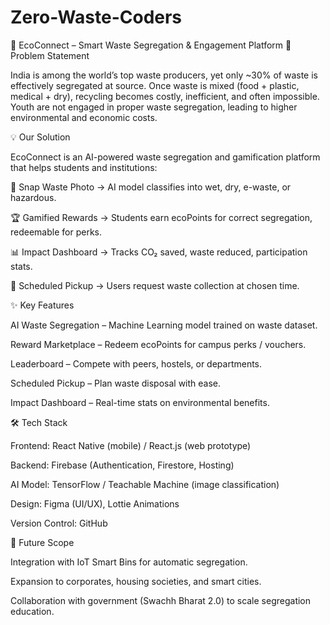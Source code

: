 # Zero-Waste-Coders

🌱 EcoConnect – Smart Waste Segregation & Engagement Platform
📌 Problem Statement

India is among the world’s top waste producers, yet only ~30% of waste is effectively segregated at source.
Once waste is mixed (food + plastic, medical + dry), recycling becomes costly, inefficient, and often impossible.
Youth are not engaged in proper waste segregation, leading to higher environmental and economic costs.

💡 Our Solution

EcoConnect is an AI-powered waste segregation and gamification platform that helps students and institutions:

📸 Snap Waste Photo → AI model classifies into wet, dry, e-waste, or hazardous.

🏆 Gamified Rewards → Students earn ecoPoints for correct segregation, redeemable for perks.

📊 Impact Dashboard → Tracks CO₂ saved, waste reduced, participation stats.

📅 Scheduled Pickup → Users request waste collection at chosen time.

✨ Key Features

AI Waste Segregation – Machine Learning model trained on waste dataset.

Reward Marketplace – Redeem ecoPoints for campus perks / vouchers.

Leaderboard – Compete with peers, hostels, or departments.

Scheduled Pickup – Plan waste disposal with ease.

Impact Dashboard – Real-time stats on environmental benefits.

🛠️ Tech Stack

Frontend: React Native (mobile) / React.js (web prototype)

Backend: Firebase (Authentication, Firestore, Hosting)

AI Model: TensorFlow / Teachable Machine (image classification)

Design: Figma (UI/UX), Lottie Animations

Version Control: GitHub

🚀 Future Scope

Integration with IoT Smart Bins for automatic segregation.

Expansion to corporates, housing societies, and smart cities.

Collaboration with government (Swachh Bharat 2.0) to scale segregation education.
